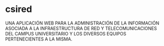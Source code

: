 # csired
UNA APLICACIÓN WEB PARA LA ADMINISTRACIÓN DE LA INFORMACIÓN ASOCIADA A LA INFRAESTRUCTURA DE RED Y TELECOMUNICACIONES DEL CAMPUS UNIVERSITARIO Y LOS DIVERSOS EQUIPOS PERTENECIENTES A LA MISMA.

